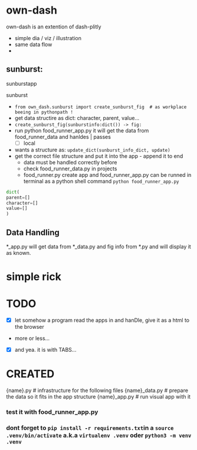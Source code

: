# own-dash
own-dash is an extention of dash-plitly

- simple dia / viz / illustration
- same data flow
-

## sunburst:
sunburstapp

sunburst
- `from own_dash.sunburst import create_sunburst_fig  # as workplace beeing in pythonpath !`
 - get data structire as dict: character, parent, value...
- `create_sunburst_fig(sunburstinfo:dict()) -> fig:`
- run python food_runner_app.py it will get the data from food_runner_data and hanldes | passes
    - [ ] local

- wants a structure as:
`update_dict(sunburst_info_dict, update)`
- get the correct file structure and put it into the app - append it to end
  - data must be handled correctly before
  - check food_runner_data.py in projects
  - food_runner.py create app and food_runner_app.py can be runned in terminal as a python shell command `python food_runner_app.py`
```python
dict(
parent=[]
character=[]
value=[]
)
```

## Data Handling
\*\_app.py will get data from \*\_data.py and fig info from \*.py
and will display it as known.

# simple rick

# TODO
- [X] let somehow a program read the apps in and hanDle, give it as a html to the browser
 - more or less...
- [x] and yea. it is with TABS...

# CREATED 
{name}.py  # infrastructure for the following files
{name}_data.py  # prepare the data so it fits in the app structure
{name}_app.py  # run visual app with it

### test it with food_runner_app.py
### dont forget to `pip install -r requirements.txt`in a `source .venv/bin/activate` a.k.a `virtualenv .venv` oder `python3 -m venv .venv`
